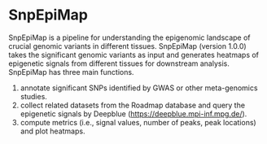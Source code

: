 # SnpEpiMap
SnpEpiMap is a pipeline for understanding the epigenomic landscape of crucial genomic variants in different tissues.
SnpEpiMap (version 1.0.0) takes the significant genomic variants as input and generates heatmaps of epigenetic signals from different tissues for downstream analysis. SnpEpiMap has three main functions.
1. annotate significant SNPs identified by GWAS or other meta-genomics studies.
2. collect related datasets from the Roadmap database and query the epigenetic signals by Deepblue (https://deepblue.mpi-inf.mpg.de/). 
3. compute metrics (i.e., signal values, number of peaks, peak locations) and plot heatmaps.
